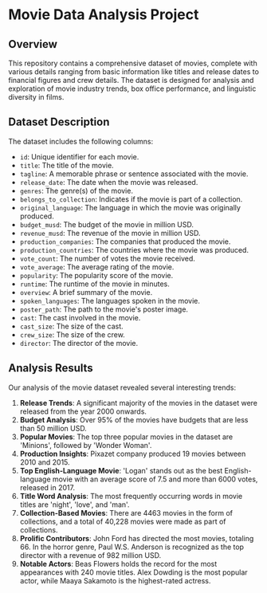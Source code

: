 # Movie Data Analysis Project

## Overview

This repository contains a comprehensive dataset of movies, complete with various details ranging from basic information like titles and release dates to financial figures and crew details. The dataset is designed for analysis and exploration of movie industry trends, box office performance, and linguistic diversity in films.

## Dataset Description

The dataset includes the following columns:

- `id`: Unique identifier for each movie.
- `title`: The title of the movie.
- `tagline`: A memorable phrase or sentence associated with the movie.
- `release_date`: The date when the movie was released.
- `genres`: The genre(s) of the movie.
- `belongs_to_collection`: Indicates if the movie is part of a collection.
- `original_language`: The language in which the movie was originally produced.
- `budget_musd`: The budget of the movie in million USD.
- `revenue_musd`: The revenue of the movie in million USD.
- `production_companies`: The companies that produced the movie.
- `production_countries`: The countries where the movie was produced.
- `vote_count`: The number of votes the movie received.
- `vote_average`: The average rating of the movie.
- `popularity`: The popularity score of the movie.
- `runtime`: The runtime of the movie in minutes.
- `overview`: A brief summary of the movie.
- `spoken_languages`: The languages spoken in the movie.
- `poster_path`: The path to the movie's poster image.
- `cast`: The cast involved in the movie.
- `cast_size`: The size of the cast.
- `crew_size`: The size of the crew.
- `director`: The director of the movie.

## Analysis Results

Our analysis of the movie dataset revealed several interesting trends:

1. **Release Trends**: A significant majority of the movies in the dataset were released from the year 2000 onwards.
2. **Budget Analysis**: Over 95% of the movies have budgets that are less than 50 million USD.
3. **Popular Movies**: The top three popular movies in the dataset are 'Minions', followed by 'Wonder Woman'.
4. **Production Insights**: Pixazet company produced 19 movies between 2010 and 2015.
5. **Top English-Language Movie**: 'Logan' stands out as the best English-language movie with an average score of 7.5 and more than 6000 votes, released in 2017.
6. **Title Word Analysis**: The most frequently occurring words in movie titles are 'night', 'love', and 'man'.
7. **Collection-Based Movies**: There are 4463 movies in the form of collections, and a total of 40,228 movies were made as part of collections.
8. **Prolific Contributors**: John Ford has directed the most movies, totaling 66. In the horror genre, Paul W.S. Anderson is recognized as the top director with a revenue of 982 million USD.
9. **Notable Actors**: Beas Flowers holds the record for the most appearances with 240 movie titles. Alex Dowding is the most popular actor, while Maaya Sakamoto is the highest-rated actress.
